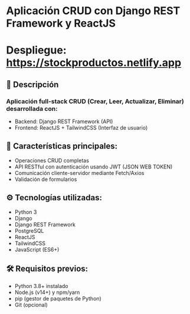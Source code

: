 # Aplicación CRUD con Django REST Framework y ReactJS
# Despliegue: https://stockproductos.netlify.app
## 📝 Descripción

### Aplicación full-stack CRUD (Crear, Leer, Actualizar, Eliminar) desarrollada con:

- Backend: Django REST Framework (API)
- Frontend: ReactJS + TailwindCSS (Interfaz de usuario)

## 🚀 Características principales:

- Operaciones CRUD completas
- API RESTful con autenticación usando JWT (JSON WEB TOKEN)
- Comunicación cliente-servidor mediante Fetch/Axios
- Validación de formularios

## ⚙️ Tecnologías utilizadas:

- Python 3
- Django
- Django REST Framework
- PostgreSQL
- ReactJS
- TailwindCSS
- JavaScript (ES6+)

## 🛠️ Requisitos previos:

- Python 3.8+ instalado
- Node.js (v14+) y npm/yarn
- pip (gestor de paquetes de Python)
- Git (opcional)
